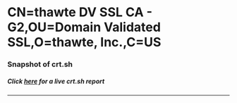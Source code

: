# CN=thawte DV SSL CA - G2,OU=Domain Validated SSL,O=thawte\, Inc.,C=US
### Snapshot of crt.sh
##### Click [here](https://crt.sh/?q=Serial_139236CBAB08A279786BE4E695773B7F) for a live crt.sh report

---

